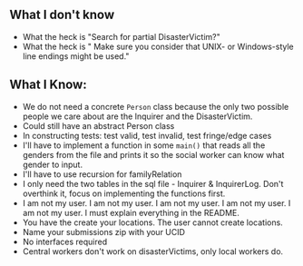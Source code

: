 ## What I don't know

* What the heck is "Search for partial DisasterVictim?"
* What the heck is " Make sure you consider that UNIX- or Windows-style line endings might be used."

## What I Know:

* We do not need a concrete `Person` class because the only two possible people we care
  about are the Inquirer and the DisasterVictim.
* Could still have an abstract Person class
* In constructing tests: test valid, test invalid, test fringe/edge cases
* I'll have to implement a function in some `main()` that reads all the genders from the
file and prints it so the social worker can know what gender to input.
* I'll have to use recursion for familyRelation
* I only need the two tables in the sql file - Inquirer & InquirerLog. Don't overthink it, focus
on implementing the functions first.
* I am not my user. I am not my user. I am not my user. I am not my user. I am not my user.
I must explain everything in the README.
* You have the create your locations. The user cannot create locations.
* Name your submissions zip with your UCID
* No interfaces required
* Central workers don't work on disasterVictims, only local workers do.